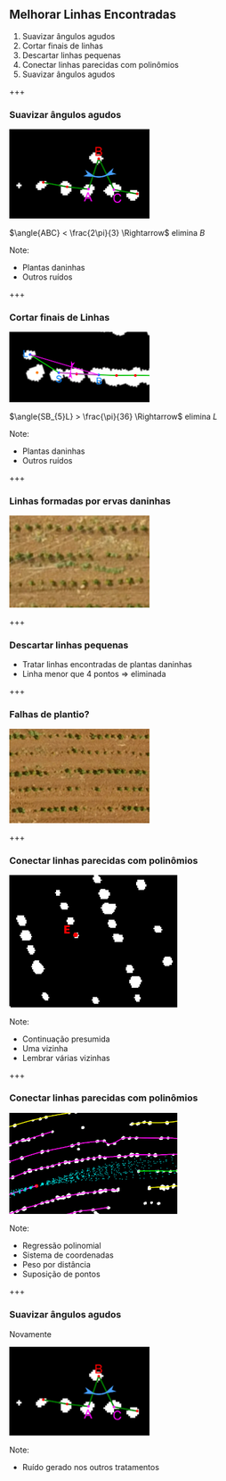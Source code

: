 ## Melhorar Linhas Encontradas
1. Suavizar ângulos agudos
2. Cortar finais de linhas
3. Descartar linhas pequenas
4. Conectar linhas parecidas com polinômios
5. Suavizar ângulos agudos

+++
### Suavizar ângulos agudos
<img alt="Suavização" src="assets/agudo.png" width="50%"/>

$\angle{ABC} < \frac{2\pi}{3} \Rightarrow$ elimina $B$

Note:
- Plantas daninhas
- Outros ruídos

+++
### Cortar finais de Linhas
<img alt="Final de linha" src="assets/ends.png" width="50%"/>

$\angle{SB_{5}L} > \frac{\pi}{36} \Rightarrow$ elimina $L$

Note:
- Plantas daninhas
- Outros ruídos

+++
### Linhas formadas por ervas daninhas
<img alt="Linha extra" src="assets/minilinha.jpg" width="50%"/>

+++
### Descartar linhas pequenas
- Tratar linhas encontradas de plantas daninhas
- Linha menor que 4 pontos $\Rightarrow$ eliminada

+++
### Falhas de plantio?
<img alt="Falhas de plantio" src="assets/gaps.png" width="50%"/>

+++
### Conectar linhas parecidas com polinômios
<img alt="Paralelogramo" src="assets/paralelogramo.gif" width="60%"/>

Note:
- Continuação presumida
- Uma vizinha
- Lembrar várias vizinhas

+++
### Conectar linhas parecidas com polinômios
<img alt="Previsão" src="assets/res2.png" width="60%"/>

Note:
- Regressão polinomial
- Sistema de coordenadas
- Peso por distância
- Suposição de pontos

+++
### Suavizar ângulos agudos
Novamente

<img alt="Suavização" src="assets/agudo.png" width="50%"/>

Note:
- Ruído gerado nos outros tratamentos
